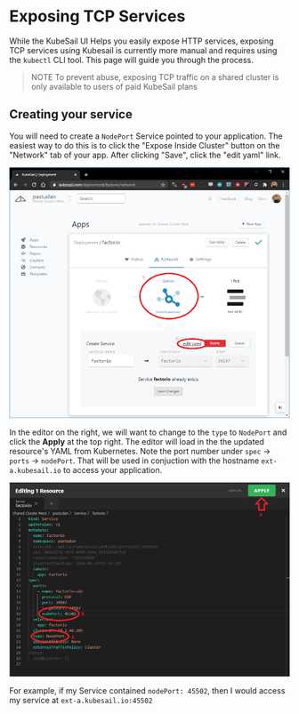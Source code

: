 # Exposing TCP Services

While the KubeSail UI Helps you easily expose HTTP services, exposing TCP services using Kubesail is currently more manual and requires using the `kubectl` CLI tool. This page will guide you through the process.

> NOTE To prevent abuse, exposing TCP traffic on a shared cluster is only available to users of paid KubeSail plans

## Creating your service

You will need to create a `NodePort` Service pointed to your application. The easiest way to do this is to click the "Expose Inside Cluster" button on the "Network" tab of your app. After clicking "Save", click the "edit yaml" link.

![Edit Yaml of Service](img/tcp-service-edit-yaml.png)

In the editor on the right, we will want to change to the `type` to `NodePort` and click the **Apply** at the top right.
The editor will load in the the updated resource's YAML from Kubernetes. Note the port number under `spec` -> `ports` -> `nodePort`. That will be used in conjuction with the hostname `ext-a.kubesail.io` to access your application.

![Edit Yaml of Service](img/tcp-service-editor.png)

For example, if my Service contained `nodePort: 45502`, then I would access my service at `ext-a.kubesail.io:45502`

